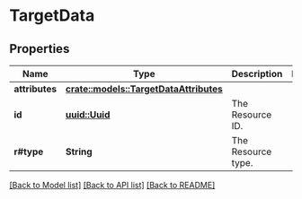 # TargetData

## Properties

Name | Type | Description | Notes
------------ | ------------- | ------------- | -------------
**attributes** | [**crate::models::TargetDataAttributes**](Target_data_attributes.md) |  | 
**id** | [**uuid::Uuid**](uuid::Uuid.md) | The Resource ID. | 
**r#type** | **String** | The Resource type. | 

[[Back to Model list]](../README.md#documentation-for-models) [[Back to API list]](../README.md#documentation-for-api-endpoints) [[Back to README]](../README.md)


